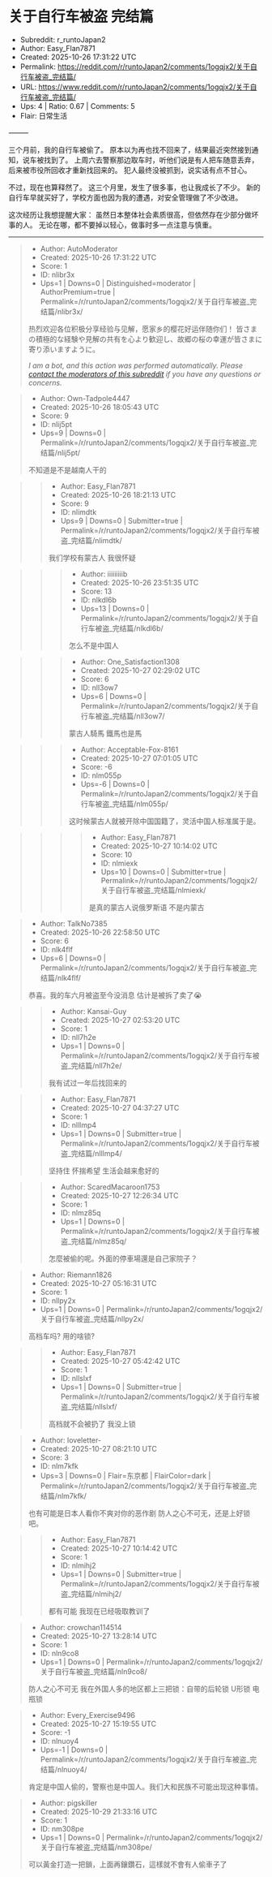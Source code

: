 # 关于自行车被盗 完结篇

- Subreddit: r_runtoJapan2
- Author: Easy_Flan7871
- Created: 2025-10-26 17:31:22 UTC
- Permalink: https://reddit.com/r/runtoJapan2/comments/1ogqjx2/关于自行车被盗_完结篇/
- URL: https://www.reddit.com/r/runtoJapan2/comments/1ogqjx2/关于自行车被盗_完结篇/
- Ups: 4 | Ratio: 0.67 | Comments: 5
- Flair: 日常生活


⸻

三个月前，我的自行车被偷了。
原本以为再也找不回来了，结果最近突然接到通知，说车被找到了。
上周六去警察那边取车时，听他们说是有人把车随意丢弃，后来被市役所回收才重新找回来的。
犯人最终没被抓到，说实话有点不甘心。

不过，现在也算释然了。 这三个月里，发生了很多事，也让我成长了不少。
新的自行车早就买好了，学校方面也因为我的遭遇，对安全管理做了不少改进。

这次经历让我想提醒大家：
虽然日本整体社会素质很高，但依然存在少部分做坏事的人。
无论在哪，都不要掉以轻心，做事时多一点注意与慎重。


---

> - Author: AutoModerator
> - Created: 2025-10-26 17:31:22 UTC
> - Score: 1
> - ID: nlibr3x
> - Ups=1 | Downs=0 | Distinguished=moderator | AuthorPremium=true | Permalink=/r/runtoJapan2/comments/1ogqjx2/关于自行车被盗_完结篇/nlibr3x/
>
> 热烈欢迎各位积极分享经验与见解，愿家乡的樱花好运伴随你们！
> 皆さまの積極的な経験や見解の共有を心より歓迎し、故郷の桜の幸運が皆さまに寄り添いますように。
> 
> *I am a bot, and this action was performed automatically. Please [contact the moderators of this subreddit](/message/compose/?to=/r/runtoJapan2) if you have any questions or concerns.*

> - Author: Own-Tadpole4447
> - Created: 2025-10-26 18:05:43 UTC
> - Score: 9
> - ID: nlij5pt
> - Ups=9 | Downs=0 | Permalink=/r/runtoJapan2/comments/1ogqjx2/关于自行车被盗_完结篇/nlij5pt/
>
> 不知道是不是越南人干的

>> - Author: Easy_Flan7871
>> - Created: 2025-10-26 18:21:13 UTC
>> - Score: 9
>> - ID: nlimdtk
>> - Ups=9 | Downs=0 | Submitter=true | Permalink=/r/runtoJapan2/comments/1ogqjx2/关于自行车被盗_完结篇/nlimdtk/
>>
>> 我们学校有蒙古人 我很怀疑

>>> - Author: iiiiiiiiib
>>> - Created: 2025-10-26 23:51:35 UTC
>>> - Score: 13
>>> - ID: nlkdl6b
>>> - Ups=13 | Downs=0 | Permalink=/r/runtoJapan2/comments/1ogqjx2/关于自行车被盗_完结篇/nlkdl6b/
>>>
>>> 怎么不是中国人

>>> - Author: One_Satisfaction1308
>>> - Created: 2025-10-27 02:29:02 UTC
>>> - Score: 6
>>> - ID: nll3ow7
>>> - Ups=6 | Downs=0 | Permalink=/r/runtoJapan2/comments/1ogqjx2/关于自行车被盗_完结篇/nll3ow7/
>>>
>>> 蒙古人騎馬 鐵馬也是馬

>>> - Author: Acceptable-Fox-8161
>>> - Created: 2025-10-27 07:01:05 UTC
>>> - Score: -6
>>> - ID: nlm055p
>>> - Ups=-6 | Downs=0 | Permalink=/r/runtoJapan2/comments/1ogqjx2/关于自行车被盗_完结篇/nlm055p/
>>>
>>> 这时候蒙古人就被开除中国国籍了，灵活中国人标准属于是。

>>>> - Author: Easy_Flan7871
>>>> - Created: 2025-10-27 10:14:02 UTC
>>>> - Score: 10
>>>> - ID: nlmiexk
>>>> - Ups=10 | Downs=0 | Submitter=true | Permalink=/r/runtoJapan2/comments/1ogqjx2/关于自行车被盗_完结篇/nlmiexk/
>>>>
>>>> 是真的蒙古人说俄罗斯语  不是内蒙古

> - Author: TalkNo7385
> - Created: 2025-10-26 22:58:50 UTC
> - Score: 6
> - ID: nlk4flf
> - Ups=6 | Downs=0 | Permalink=/r/runtoJapan2/comments/1ogqjx2/关于自行车被盗_完结篇/nlk4flf/
>
> 恭喜。我的车六月被盗至今没消息 估计是被拆了卖了😭

>> - Author: Kansai-Guy
>> - Created: 2025-10-27 02:53:20 UTC
>> - Score: 1
>> - ID: nll7h2e
>> - Ups=1 | Downs=0 | Permalink=/r/runtoJapan2/comments/1ogqjx2/关于自行车被盗_完结篇/nll7h2e/
>>
>> 我有试过一年后找回来的

>> - Author: Easy_Flan7871
>> - Created: 2025-10-27 04:37:27 UTC
>> - Score: 1
>> - ID: nlllmp4
>> - Ups=1 | Downs=0 | Submitter=true | Permalink=/r/runtoJapan2/comments/1ogqjx2/关于自行车被盗_完结篇/nlllmp4/
>>
>> 坚持住 怀揣希望   生活会越来愈好的

>> - Author: ScaredMacaroon1753
>> - Created: 2025-10-27 12:26:34 UTC
>> - Score: 1
>> - ID: nlmz85q
>> - Ups=1 | Downs=0 | Permalink=/r/runtoJapan2/comments/1ogqjx2/关于自行车被盗_完结篇/nlmz85q/
>>
>> 怎麼被偷的呢。外面的停車場還是自己家院子？

> - Author: Riemann1826
> - Created: 2025-10-27 05:16:31 UTC
> - Score: 1
> - ID: nllpy2x
> - Ups=1 | Downs=0 | Permalink=/r/runtoJapan2/comments/1ogqjx2/关于自行车被盗_完结篇/nllpy2x/
>
> 高档车吗? 用的啥锁?

>> - Author: Easy_Flan7871
>> - Created: 2025-10-27 05:42:42 UTC
>> - Score: 1
>> - ID: nllslxf
>> - Ups=1 | Downs=0 | Submitter=true | Permalink=/r/runtoJapan2/comments/1ogqjx2/关于自行车被盗_完结篇/nllslxf/
>>
>> 高档就不会被扔了  我没上锁

> - Author: loveletter-
> - Created: 2025-10-27 08:21:10 UTC
> - Score: 3
> - ID: nlm7kfk
> - Ups=3 | Downs=0 | Flair=东京都 | FlairColor=dark | Permalink=/r/runtoJapan2/comments/1ogqjx2/关于自行车被盗_完结篇/nlm7kfk/
>
> 也有可能是日本人看你不爽对你的恶作剧
> 防人之心不可无，还是上好锁吧。

>> - Author: Easy_Flan7871
>> - Created: 2025-10-27 10:14:42 UTC
>> - Score: 1
>> - ID: nlmihj2
>> - Ups=1 | Downs=0 | Submitter=true | Permalink=/r/runtoJapan2/comments/1ogqjx2/关于自行车被盗_完结篇/nlmihj2/
>>
>> 都有可能  我现在已经吸取教训了

> - Author: crowchan114514
> - Created: 2025-10-27 13:28:14 UTC
> - Score: 1
> - ID: nln9co8
> - Ups=1 | Downs=0 | Permalink=/r/runtoJapan2/comments/1ogqjx2/关于自行车被盗_完结篇/nln9co8/
>
> 防人之心不可无 我在外国人多的地区都上三把锁：自带的后轮锁 U形锁 电瓶锁

> - Author: Every_Exercise9496
> - Created: 2025-10-27 15:19:55 UTC
> - Score: -1
> - ID: nlnuoy4
> - Ups=-1 | Downs=0 | Permalink=/r/runtoJapan2/comments/1ogqjx2/关于自行车被盗_完结篇/nlnuoy4/
>
> 肯定是中国人偷的，警察也是中国人。我们大和民族不可能出现这种事情。

> - Author: pigskiller
> - Created: 2025-10-29 21:33:16 UTC
> - Score: 1
> - ID: nm308pe
> - Ups=1 | Downs=0 | Permalink=/r/runtoJapan2/comments/1ogqjx2/关于自行车被盗_完结篇/nm308pe/
>
> 可以黃金打造一把鎖，上面再鑲鑽石，這樣就不會有人偷車子了

